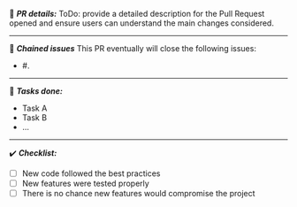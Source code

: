 :bookmark_tabs: **_PR details:_**
ToDo: provide a detailed description for the Pull Request opened and ensure users can understand the main changes considered.
___
:link: **_Chained issues_**
This PR eventually will close the following issues:
- #.
___
:hammer: **_Tasks done:_**
- Task A
- Task B
- ...
___
:heavy_check_mark: **_Checklist:_**
- [ ] New code followed the best practices
- [ ] New features were tested properly
- [ ] There is no chance new features would compromise the project